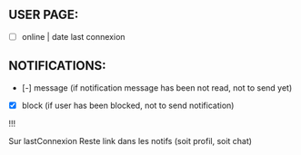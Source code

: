 ## USER PAGE:

- [ ] online | date last connexion

## NOTIFICATIONS:

- [-] message (if notification message has been not read, not to send yet)
- [x] block (if user has been blocked, not to send notification)

!!!

Sur lastConnexion
Reste link dans les notifs (soit profil, soit chat)
